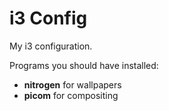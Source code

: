 # i3 Config

My i3 configuration.

Programs you should have installed:

- **nitrogen** for wallpapers
- **picom** for compositing
